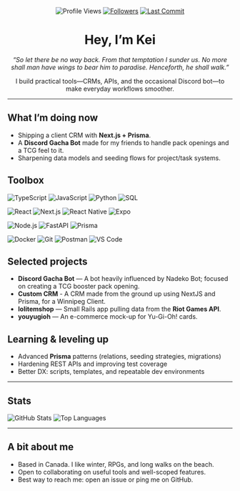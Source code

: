 <div align="center">

![Profile Views](https://komarev.com/ghpvc/?username=kdeluz&color=blueviolet)
[![Followers](https://img.shields.io/github/followers/kdeluz?label=Followers&logo=github&style=flat)](https://github.com/kdeluz?tab=followers)
[![Last Commit](https://img.shields.io/github/last-commit/kdeluz/kdeluz?label=Last%20update&style=flat)](https://github.com/kdeluz/kdeluz/commits/main)

# Hey, I’m Kei

*“So let there be no way back. From that temptation I sunder us. No more shall man have wings to bear him to paradise. Henceforth, he shall walk.”*

I build practical tools—CRMs, APIs, and the occasional Discord bot—to make everyday workflows smoother.

</div>

---

## What I’m doing now
- Shipping a client CRM with **Next.js + Prisma**.
- A **Discord Gacha Bot** made for my friends to handle pack openings and a TCG feel to it.
- Sharpening data models and seeding flows for project/task systems.

## Toolbox

<!-- Tech badges kept compact and readable -->
![TypeScript](https://img.shields.io/badge/TypeScript-3178C6?logo=typescript&logoColor=white&style=flat)
![JavaScript](https://img.shields.io/badge/JavaScript-F7DF1E?logo=javascript&logoColor=222&style=flat)
![Python](https://img.shields.io/badge/Python-3776AB?logo=python&logoColor=white&style=flat)
![SQL](https://img.shields.io/badge/SQL-336791?logo=postgresql&logoColor=white&style=flat)

![React](https://img.shields.io/badge/React-61DAFB?logo=react&logoColor=222&style=flat)
![Next.js](https://img.shields.io/badge/Next.js-000?logo=nextdotjs&logoColor=white&style=flat)
![React Native](https://img.shields.io/badge/React%20Native-61DAFB?logo=react&logoColor=222&style=flat)
![Expo](https://img.shields.io/badge/Expo-000?logo=expo&logoColor=white&style=flat)

![Node.js](https://img.shields.io/badge/Node.js-339933?logo=nodedotjs&logoColor=white&style=flat)
![FastAPI](https://img.shields.io/badge/FastAPI-009688?logo=fastapi&logoColor=white&style=flat)
![Prisma](https://img.shields.io/badge/Prisma-2D3748?logo=prisma&logoColor=white&style=flat)

![Docker](https://img.shields.io/badge/Docker-2496ED?logo=docker&logoColor=white&style=flat)
![Git](https://img.shields.io/badge/Git-F05032?logo=git&logoColor=white&style=flat)
![Postman](https://img.shields.io/badge/Postman-FF6C37?logo=postman&logoColor=white&style=flat)
![VS Code](https://img.shields.io/badge/VS%20Code-007ACC?logo=visualstudiocode&logoColor=white&style=flat)

## Selected projects
- **Discord Gacha Bot** — A bot heavily influenced by Nadeko Bot; focused on creating a TCG booster pack opening.
- **Custom CRM** - A CRM made from the ground up using NextJS and Prisma, for a Winnipeg Client.  
- **lolitemshop** — Small Rails app pulling data from the **Riot Games API**.  
- **youyugioh** — An e-commerce mock-up for Yu-Gi-Oh! cards.

## Learning & leveling up
- Advanced **Prisma** patterns (relations, seeding strategies, migrations)  
- Hardening REST APIs and improving test coverage  
- Better DX: scripts, templates, and repeatable dev environments

---

## Stats
<!-- These cards can be noisy; kept to two and a simple theme -->
![GitHub Stats](https://github-readme-stats.vercel.app/api?username=kdeluz&show_icons=true&hide_title=true&theme=transparent)
![Top Languages](https://github-readme-stats.vercel.app/api/top-langs/?username=kdeluz&layout=compact&theme=transparent)

---

## A bit about me
- Based in Canada. I like winter, RPGs, and long walks on the beach.  
- Open to collaborating on useful tools and well-scoped features.  
- Best way to reach me: open an issue or ping me on GitHub.
